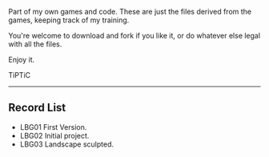 Part of my own games and code. These are just the files derived from the games, keeping track of my training.

You're welcome to download and fork if you like it, or do whatever else legal with all the files.

Enjoy it.

TiPTiC

--- ---

## Record List
* LBG01 First Version.
* LBG02 Initial project.
* LBG03 Landscape sculpted.